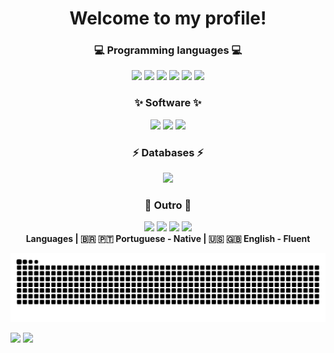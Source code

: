 <h1 align="center">Welcome to my profile!</h1>

<div align="center">
<h3>💻 Programming languages 💻</h3>
<a href="https://github.com/WesleyHanauer"><img src="https://img.shields.io/badge/Java-ED8B00?style=for-the-badge&logo=java&logoColor=white"></a>
<a href="https://github.com/WesleyHanauer"><img src="https://img.shields.io/badge/C%2B%2B-00599C?style=for-the-badge&logo=c%2B%2B&logoColor=white"></a>
<a href="https://github.com/WesleyHanauer"><img src="https://img.shields.io/badge/C%23-239120?style=for-the-badge&logo=c-sharp&logoColor=white"></a>
<a href="https://github.com/WesleyHanauer"><img src="https://img.shields.io/badge/HTML5-E34F26?style=for-the-badge&logo=html5&logoColor=white"></a>
<a href="https://github.com/WesleyHanauer"><img src="https://img.shields.io/badge/CSS3-1572B6?style=for-the-badge&logo=css3&logoColor=white"></a>
<a href="https://github.com/WesleyHanauer"><img src="https://img.shields.io/badge/JavaScript-F7DF1E?style=for-the-badge&logo=javascript&logoColor=black"></a>
</div>

<div align="center">
<h3>✨ Software ✨</h3>
<a href="https://github.com/WesleyHanauer"><img src="https://img.shields.io/badge/apache%20netbeans-1B6AC6?style=for-the-badge&logo=apache%20netbeans%20IDE&logoColor=white"></a>
<a href="https://github.com/WesleyHanauer"><img src="https://img.shields.io/badge/Visual_Studio_Code-0078D4?style=for-the-badge&logo=visual%20studio%20code&logoColor=white"></a>
<a href="https://github.com/WesleyHanauer"><img src="https://img.shields.io/badge/Visual_Studio-5C2D91?style=for-the-badge&logo=visual%20studio&logoColor=white"></a>
</div>

<div align="center">
<h3>⚡ Databases ⚡</h3>
<a href="https://github.com/WesleyHanauer"><img src="https://img.shields.io/badge/MySQL-005C84?style=for-the-badge&logo=mysql&logoColor=white"></a>
</div>

<div align="center">
<h3>🎉 Outro 🎉</h3>
<a href="https://github.com/WesleyHanauer"><img src="https://img.shields.io/badge/Windows-0078D6?style=for-the-badge&logo=windows&logoColor=white"></a>
<a href="https://github.com/WesleyHanauer"><img src="https://img.shields.io/badge/Linux-FCC624?style=for-the-badge&logo=linux&logoColor=black"></a>
<a href="https://github.com/WesleyHanauer"><img src="https://img.shields.io/badge/GIT-E44C30?style=for-the-badge&logo=git&logoColor=white"></a>
<a href="https://github.com/WesleyHanauer"><img src="https://img.shields.io/badge/Firefox_Browser-FF7139?style=for-the-badge&logo=Firefox-Browser&logoColor=white"></a>
</div>

<div align="center"><b>Languages | 🇧🇷 🇵🇹 Portuguese - Native | 🇺🇸 🇬🇧 English - Fluent</b></div>

![Snake animation](https://github.com/WesleyHanauer/WesleyHanauer/blob/output/github-contribution-grid-snake.svg)

<div><a href="https://github.com/WesleyHanauer">
<img height="180em" src="https://github-readme-stats.vercel.app/api?username=WesleyHanauer&show_icons=true&theme=highcontrast&include_all_commits=true&count_private=true"></a>
<a href="https://github.com/WesleyHanauer">
<img height="180em" src="https://github-readme-stats.vercel.app/api/top-langs/?username=WesleyHanauer&layout=compact&langs_count=7&theme=highcontrast"></a></div>
